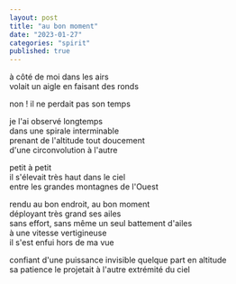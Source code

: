 ```yaml
---
layout: post
title: "au bon moment"
date: "2023-01-27"
categories: "spirit"
published: true
---
```


à côté de moi dans les airs  
volait un aigle en faisant des ronds  

non ! il ne perdait pas son temps  

je l'ai observé longtemps  
dans une spirale interminable  
prenant de l'altitude tout doucement  
d'une circonvolution à l'autre  

petit à petit  
il s'élevait très haut dans le ciel  
entre les grandes montagnes de l'Ouest  

rendu au bon endroit, au bon moment  
déployant très grand ses ailes  
sans effort, sans même un seul battement d'ailes  
à une vitesse vertigineuse  
il s'est enfui hors de ma vue  

confiant d'une puissance invisible quelque part en altitude  
sa patience le projetait à l'autre extrémité du ciel  
